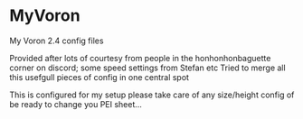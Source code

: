 # MyVoron
My Voron 2.4 config files

Provided after lots of courtesy from people in the honhonhonbaguette corner on  discord; some speed settings from Stefan etc
Tried to merge all this usefgull pieces of config in one central spot

This is configured for my setup please take care of any size/height config of be ready to change you PEI sheet...
